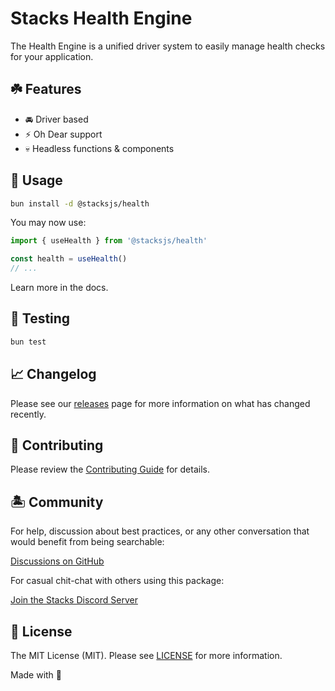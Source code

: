# Stacks Health Engine

The Health Engine is a unified driver system to easily manage health checks for your application.

## ☘️ Features

- 🚘 Driver based
- ⚡️ Oh Dear support
- 💀 Headless functions & components

## 🤖 Usage

```bash
bun install -d @stacksjs/health
```

You may now use:

```ts
import { useHealth } from '@stacksjs/health'

const health = useHealth()
// ...
```

Learn more in the docs.

## 🧪 Testing

```bash
bun test
```

## 📈 Changelog

Please see our [releases](https://github.com/stacksjs/stacks/releases) page for more information on what has changed recently.

## 🚜 Contributing

Please review the [Contributing Guide](https://github.com/stacksjs/contributing) for details.

## 🏝 Community

For help, discussion about best practices, or any other conversation that would benefit from being searchable:

[Discussions on GitHub](https://github.com/stacksjs/stacks/discussions)

For casual chit-chat with others using this package:

[Join the Stacks Discord Server](https://discord.gg/stacksjs)

## 📄 License

The MIT License (MIT). Please see [LICENSE](https://github.com/stacksjs/stacks/tree/main/LICENSE.md) for more information.

Made with 💙
